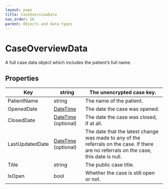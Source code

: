 ```yaml
---
layout: page
title: CaseOverviewData
nav_order: 16
parent: Objects and data types
---
```


# CaseOverviewDataA full case data object which includes the patient’s full name.## Properties| Key | string | The unencrypted case key. || --- | --- | --- || PatientName | string | The name of the patient. || OpenedDate | [DateTime](#_DateTime) | The date the case was opened. || ClosedDate | [DateTime](#_DateTime) (optional) | The date the case was closed, if at all. || LastUpdatedDate | [DateTime](#_DateTime) (optional) | The date that the latest change was made to any of the referrals on the case. If there are no referrals on the case, this date is null. || Title | string | The public case title. || IsOpen | bool | Whether the case is still open or not. |